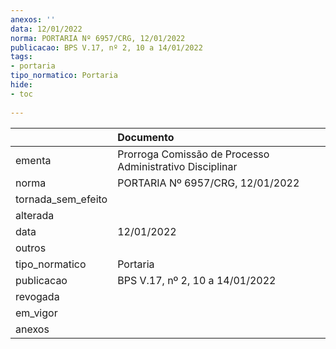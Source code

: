 ```yaml
---
anexos: ''
data: 12/01/2022
norma: PORTARIA Nº 6957/CRG, 12/01/2022
publicacao: BPS V.17, nº 2, 10 a 14/01/2022
tags:
- portaria
tipo_normatico: Portaria
hide: 
- toc 
 
---
```


|                    | Documento                                                |
|:-------------------|:---------------------------------------------------------|
| ementa             | Prorroga Comissão de Processo Administrativo Disciplinar |
| norma              | PORTARIA Nº 6957/CRG, 12/01/2022                         |
| tornada_sem_efeito |                                                          |
| alterada           |                                                          |
| data               | 12/01/2022                                               |
| outros             |                                                          |
| tipo_normatico     | Portaria                                                 |
| publicacao         | BPS V.17, nº 2, 10 a 14/01/2022                          |
| revogada           |                                                          |
| em_vigor           |                                                          |
| anexos             |                                                          |